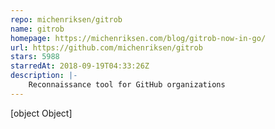 ```yaml
---
repo: michenriksen/gitrob
name: gitrob
homepage: https://michenriksen.com/blog/gitrob-now-in-go/
url: https://github.com/michenriksen/gitrob
stars: 5988
starredAt: 2018-09-19T04:33:26Z
description: |-
    Reconnaissance tool for GitHub organizations
---
```


[object Object]
